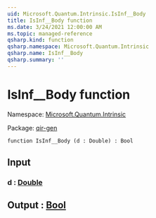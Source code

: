 ```yaml
---
uid: Microsoft.Quantum.Intrinsic.IsInf__Body
title: IsInf__Body function
ms.date: 3/24/2021 12:00:00 AM
ms.topic: managed-reference
qsharp.kind: function
qsharp.namespace: Microsoft.Quantum.Intrinsic
qsharp.name: IsInf__Body
qsharp.summary: ''
---
```


# IsInf__Body function

Namespace: [Microsoft.Quantum.Intrinsic](xref:Microsoft.Quantum.Intrinsic)

Package: [qir-gen](https://nuget.org/packages/qir-gen)




```qsharp
function IsInf__Body (d : Double) : Bool
```


## Input

### d : [Double](xref:microsoft.quantum.lang-ref.double)





## Output : [Bool](xref:microsoft.quantum.lang-ref.bool)


